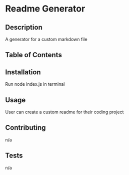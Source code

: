 # Readme Generator 
  

## Description

A generator for a custom markdown file

## Table of Contents



## Installation

Run node index.js in terminal 

## Usage

User can create a custom readme for their coding project 

## Contributing

n/a

## Tests

n/a



